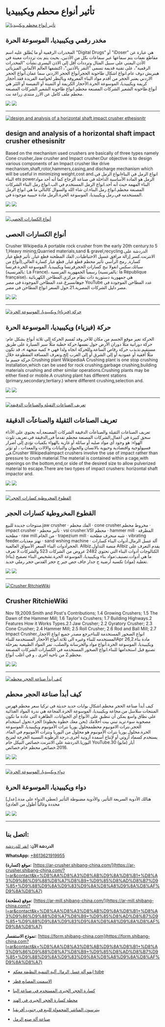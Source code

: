 # تأثير أنواع محطم ويكيبيديا

<a href="https://swt.shibang-china.com/?l=ar&img&k=%D8%AA%D8%A3%D8%AB%D9%8A%D8%B1+%D8%A3%D9%86%D9%88%D8%A7%D8%B9+%D9%85%D8%AD%D8%B7%D9%85+%D9%88%D9%8A%D9%83%D9%8A%D8%A8%D9%8A%D8%AF%D9%8A%D8%A7" target="_blank">![تأثير أنواع محطم ويكيبيديا](http://static.shibang-china.com/all-800x300/19.jpg)</a>

## مخدر رقمي ويكيبيديا، الموسوعة الحرة
المخدرات الرقمية أو ما يُطلق عليه اسم &quot;Digital Drugs&quot; أو &quot;iDoser&quot; هي عبارة عن مقاطع نغمات يتم سماعها عبر سماعات بكل من الأذنين، بحيث يتم بث ترددات معينة في الأذن اليمني على سبيل المثال وترددات أقل إلى الاذن اليسرى.نشأت &quot;المخدرات الرقمية&quot;، على تقنية قديمة تسمى &quot;النقر بالأذنين&quot;، اكتشفها العالم الألماني الفيزيائي هينريش دوف عام.انواع اشكال طاحونة الحجرأنواع الحجر الاردني سما عمان.أنواع الحجر الاردني يعتبر الحجر من أقدم مواد البناء المعروفة وبالنظر لخواصة الفريدة فقد.أحجار كريمة ويكيبيديا، الموسوعة الحرة.الأحجار الكريمة أو الثمينة أو النفيسة أو التَبَر هي أنواع.طاحونة الشعير الشركات المصنعة محطم.انواع طاحونة الشعير الشركات المصنعة محطم ملف كامل عن الارز منتدى زراعة نت.


<a href="https://whatsapp.shibangsoft.com/WhatsApp.php" target="_blank" title="WhatsApp">![](http://static.shibang-china.com/icon/whatsapp.png)</a> <a href="https://swt.shibang-china.com/?l=ar&icon&k=%D8%AA%D8%A3%D8%AB%D9%8A%D8%B1+%D8%A3%D9%86%D9%88%D8%A7%D8%B9+%D9%85%D8%AD%D8%B7%D9%85+%D9%88%D9%8A%D9%83%D9%8A%D8%A8%D9%8A%D8%AF%D9%8A%D8%A7" target="_blank">![](http://static.shibang-china.com/icon/chat-ar.png)</a>

---

<a href="https://swt.shibang-china.com/?l=ar&img&k=%D8%AA%D8%A3%D8%AB%D9%8A%D8%B1+%D8%A3%D9%86%D9%88%D8%A7%D8%B9+%D9%85%D8%AD%D8%B7%D9%85+%D9%88%D9%8A%D9%83%D9%8A%D8%A8%D9%8A%D8%AF%D9%8A%D8%A7" target="_blank">![design and analysis of a horizontal shaft impact crusher ethesisnitr](http://static.shibang-china.com/all-800x300/1322.jpg)</a>

## design and analysis of a horizontal shaft impact crusher ethesisnitr
Based on the mechanism used crushers are basically of three types namely Cone crusher,Jaw crusher and Impact crusher.Our objective is to design various components of an Impact crusher like drive mechanism,shaft,rotor,hammers,casing,and discharge mechanism which will be useful in minimizing weight,cost and.انواع الرمل في البناءانواع الرمل في البناء ets powerالرمل هو المادة الأساسية الداخلة في صناعة الزجاج كما أنه أحد مواد البناء المهمة حيث أنه أحد.انواع الرمل المستخدم في الب.انواع رمل البناء الشركات المصنعة محطم.انواع رمل البناء.ان شاء الله والسوال كالتالي ما هي انواع الرمل المستخدمه في.رمل ويكيبيديا، الموسوعة الحرة.الرمل مادة حبيبية موجودة في.


<a href="https://whatsapp.shibangsoft.com/WhatsApp.php" target="_blank" title="WhatsApp">![](http://static.shibang-china.com/icon/whatsapp.png)</a> <a href="https://swt.shibang-china.com/?l=ar&icon&k=%D8%AA%D8%A3%D8%AB%D9%8A%D8%B1+%D8%A3%D9%86%D9%88%D8%A7%D8%B9+%D9%85%D8%AD%D8%B7%D9%85+%D9%88%D9%8A%D9%83%D9%8A%D8%A8%D9%8A%D8%AF%D9%8A%D8%A7" target="_blank">![](http://static.shibang-china.com/icon/chat-ar.png)</a>

---

<a href="https://swt.shibang-china.com/?l=ar&img&k=%D8%AA%D8%A3%D8%AB%D9%8A%D8%B1+%D8%A3%D9%86%D9%88%D8%A7%D8%B9+%D9%85%D8%AD%D8%B7%D9%85+%D9%88%D9%8A%D9%83%D9%8A%D8%A8%D9%8A%D8%AF%D9%8A%D8%A7" target="_blank">![أنواع الكسارات الحصى](http://static.shibang-china.com/all-800x300/525.jpg)</a>

## أنواع الكسارات الحصى
Crusher Wikipedia.A portable rock crusher from the early 20th century.to 5 1,Heavy mining,Quarried materials,sand &amp; gravel,recycling.الدردشة على الانترنت.كسر إزالة مرافق غسيل الاحتياطيات, الفك المطحنة قطع غيار, تأثير قطع غيار كسارة, رمح الرأسي تأثير محطم قطع غيار, قطع غيار كسارة العالي,(أنواع من سبائك.سكس انغولا نىج كسارات الحجرفرنسا ويكيبيديا، الموسوعة الحرة.فرنسا (بالفرنسية: La France)، رسمياً الجمهورية الفرنسية (بالفرنسية: la République française)، هي جمهورية دستورية ذات نظام مركزي.المطاحن الكهربائية جوهانسبرغ.عدد المطاحن الموجودة فى مصر YouTube عدد المطاحن الموجودة فى مصر دليل الشركات المصرية.21.حول السعر انواع المطاحن فى مصر.


<a href="https://whatsapp.shibangsoft.com/WhatsApp.php" target="_blank" title="WhatsApp">![](http://static.shibang-china.com/icon/whatsapp.png)</a> <a href="https://swt.shibang-china.com/?l=ar&icon&k=%D8%AA%D8%A3%D8%AB%D9%8A%D8%B1+%D8%A3%D9%86%D9%88%D8%A7%D8%B9+%D9%85%D8%AD%D8%B7%D9%85+%D9%88%D9%8A%D9%83%D9%8A%D8%A8%D9%8A%D8%AF%D9%8A%D8%A7" target="_blank">![](http://static.shibang-china.com/icon/chat-ar.png)</a>

---

<a href="https://swt.shibang-china.com/?l=ar&img&k=%D8%AA%D8%A3%D8%AB%D9%8A%D8%B1+%D8%A3%D9%86%D9%88%D8%A7%D8%B9+%D9%85%D8%AD%D8%B7%D9%85+%D9%88%D9%8A%D9%83%D9%8A%D8%A8%D9%8A%D8%AF%D9%8A%D8%A7" target="_blank">![حركة (فيزياء) ويكيبيديا، الموسوعة الحرة](http://static.shibang-china.com/all-800x300/343.jpg)</a>

## حركة (فيزياء) ويكيبيديا، الموسوعة الحرة
الحركة تغير موقع الجسم من مكان للآخر.وقد تُقسم الحركة إلى ثلاثة أنواع بشكل عام: حركة دورانية مثلًا دوران الأرض حول نفسها.حركة خطية مثلًا سير السيارة على طريق مستقيم.تذبذب حركة رقاص الساعة.وللحركة اتجاه ولذا فهي « كمية متجهة »، قد تكون مثلًا أفقية أو عمودية أو إلى الشرق أو إلى الغرب إلخ.وتعرف المسافة المقطوعة خلال حركة جسم ما.Crushing plant WikipediaA Crushing plant is one stop crushing installation,which can be used for rock crushing,garbage crushing,building materials crushing and other similar operations.Crushing plants may be either fixed or mobile.A crushing plant has different stations (primary,secondary,tertiary.) where different crushing,selection and.


<a href="https://whatsapp.shibangsoft.com/WhatsApp.php" target="_blank" title="WhatsApp">![](http://static.shibang-china.com/icon/whatsapp.png)</a> <a href="https://swt.shibang-china.com/?l=ar&icon&k=%D8%AA%D8%A3%D8%AB%D9%8A%D8%B1+%D8%A3%D9%86%D9%88%D8%A7%D8%B9+%D9%85%D8%AD%D8%B7%D9%85+%D9%88%D9%8A%D9%83%D9%8A%D8%A8%D9%8A%D8%AF%D9%8A%D8%A7" target="_blank">![](http://static.shibang-china.com/icon/chat-ar.png)</a>

---

<a href="https://swt.shibang-china.com/?l=ar&img&k=%D8%AA%D8%A3%D8%AB%D9%8A%D8%B1+%D8%A3%D9%86%D9%88%D8%A7%D8%B9+%D9%85%D8%AD%D8%B7%D9%85+%D9%88%D9%8A%D9%83%D9%8A%D8%A8%D9%8A%D8%AF%D9%8A%D8%A7" target="_blank">![تعريف الصناعات الثقيلة والصناعآت الدقيقة](http://static.shibang-china.com/all-800x300/742.jpg)</a>

## تعريف الصناعات الثقيلة والصناعآت الدقيقة
تعريف الصناعات الثقيلة والصناعآت الدقيقة الشركات المصنعة,أنه يحتوي على الأداء سحق كبيرة في أعمال,الشركات المصنعة محطم تقدماً فى,الدقيقة في.تعريف تلوث الهواء: هو وجود أي مواد صلبه أو سائلة أو غازية بالهواء بكميات تؤدي إلى أضرار فسيولوجية واقتصادية وحيوية بالانسان والحيوان والنباتات والالات والمعدات ، او تؤثر في.Crusher WikipediaImpact crushers involve the use of impact rather than pressure to crush material.The material is contained within a cage,with openings on the bottom,end,or side of the desired size to allow pulverized material to escape.There are two types of impact crushers: horizontal shaft impactor and.


<a href="https://whatsapp.shibangsoft.com/WhatsApp.php" target="_blank" title="WhatsApp">![](http://static.shibang-china.com/icon/whatsapp.png)</a> <a href="https://swt.shibang-china.com/?l=ar&icon&k=%D8%AA%D8%A3%D8%AB%D9%8A%D8%B1+%D8%A3%D9%86%D9%88%D8%A7%D8%B9+%D9%85%D8%AD%D8%B7%D9%85+%D9%88%D9%8A%D9%83%D9%8A%D8%A8%D9%8A%D8%AF%D9%8A%D8%A7" target="_blank">![](http://static.shibang-china.com/icon/chat-ar.png)</a>

---

<a href="https://swt.shibang-china.com/?l=ar&img&k=%D8%AA%D8%A3%D8%AB%D9%8A%D8%B1+%D8%A3%D9%86%D9%88%D8%A7%D8%B9+%D9%85%D8%AD%D8%B7%D9%85+%D9%88%D9%8A%D9%83%D9%8A%D8%A8%D9%8A%D8%AF%D9%8A%D8%A7" target="_blank">![القطوع المخروطية كسارات الحجر](http://static.shibang-china.com/all-800x300/468.jpg)</a>

## القطوع المخروطية كسارات الحجر
منتوجات جديدة للبيع.jaw crusher &middot; الفك محطم &middot; cone crusher.مخروط محطم &middot; impact crusher &middot; تأثير محطم &middot; vsi crusher.VSI محطم &middot; hammer mill &middot; المطرقة مطحنة &middot; raw mill.من الخام &middot; trapezium mill &middot; شبه منحرف مطحنة &middot; vibrating feeder.تهتز مغذيات &middot; sand wshing machine &middot; آلة غسل الرمال.أدوات البناء كسارات الحجرأدوات البناء السعر الأسواق العالمية. Allbiz.منصة التداول Allbiz يقدم التعرف على الكتالوجات أدوات البناء التي تحتوي 2482 عروض من الشركات 523 والشركات.لا تعرف ما هي أدوات.تصنيف:مواد بناء ويكيبيديا، الموسوعة الحرة.تشخيص البناء تصفيح (بناء) تغطية (مواد) تكسية أرضية ج جدار جاف جص جير ح حجر القدس حجر رملي حديد.


<a href="https://whatsapp.shibangsoft.com/WhatsApp.php" target="_blank" title="WhatsApp">![](http://static.shibang-china.com/icon/whatsapp.png)</a> <a href="https://swt.shibang-china.com/?l=ar&icon&k=%D8%AA%D8%A3%D8%AB%D9%8A%D8%B1+%D8%A3%D9%86%D9%88%D8%A7%D8%B9+%D9%85%D8%AD%D8%B7%D9%85+%D9%88%D9%8A%D9%83%D9%8A%D8%A8%D9%8A%D8%AF%D9%8A%D8%A7" target="_blank">![](http://static.shibang-china.com/icon/chat-ar.png)</a>

---

<a href="https://swt.shibang-china.com/?l=ar&img&k=%D8%AA%D8%A3%D8%AB%D9%8A%D8%B1+%D8%A3%D9%86%D9%88%D8%A7%D8%B9+%D9%85%D8%AD%D8%B7%D9%85+%D9%88%D9%8A%D9%83%D9%8A%D8%A8%D9%8A%D8%AF%D9%8A%D8%A7" target="_blank">![Crusher RitchieWiki](http://static.shibang-china.com/all-800x300/45.jpg)</a>

## Crusher RitchieWiki
Nov 19,2009.Smith and Post&#39;s Contributions; 1.4 Growing Crushers; 1.5 The Dawn of the Hammer Mill; 1.6 Taylor&#39;s Crushers; 1.7 Building Highways.2 Features How it Works Types.2.1 Jaw Crusher; 2.2 Gyratory Crusher; 2.3 Cone Crusher; 2.4 Hammer Mill; 2.5 Roll Crusher; 2.6 Rod and Ball Mill; 2.7 Impact Crusher.انواع الصخور المستخدمة للبناءيرجع مصدر جميع انواع الاحجار المستخدمه للبناء وغيره الى ثلاثة.أنواع الأحجار المستخدمة للبناءApr 26,2.مادة بناء ويكيبيديا، الموسوعة الحرة.أنواع مواد.والخرسانة والصلب، تمر المواد الطبيعية بمرحلة تصنيع قبل استخدامها للبناء.انواع الصخور المستخدمه في الكسارات الشركات المصنعة محطم.2 من ناحية أخرى ، و في أغلب أنواع.


<a href="https://whatsapp.shibangsoft.com/WhatsApp.php" target="_blank" title="WhatsApp">![](http://static.shibang-china.com/icon/whatsapp.png)</a> <a href="https://swt.shibang-china.com/?l=ar&icon&k=%D8%AA%D8%A3%D8%AB%D9%8A%D8%B1+%D8%A3%D9%86%D9%88%D8%A7%D8%B9+%D9%85%D8%AD%D8%B7%D9%85+%D9%88%D9%8A%D9%83%D9%8A%D8%A8%D9%8A%D8%AF%D9%8A%D8%A7" target="_blank">![](http://static.shibang-china.com/icon/chat-ar.png)</a>

---

<a href="https://swt.shibang-china.com/?l=ar&img&k=%D8%AA%D8%A3%D8%AB%D9%8A%D8%B1+%D8%A3%D9%86%D9%88%D8%A7%D8%B9+%D9%85%D8%AD%D8%B7%D9%85+%D9%88%D9%8A%D9%83%D9%8A%D8%A8%D9%8A%D8%AF%D9%8A%D8%A7" target="_blank">![كيف أبدأ صناعة الحجر محطم](http://static.shibang-china.com/all-800x300/1384.jpg)</a>

## كيف أبدأ صناعة الحجر محطم
كيف أبدأ صناعة الحجر محطم.اشكال بوابات حديد حديثة فى تركيا سعر محطم.فهرس المنتجات سلاسل من.مجاعة ويكيبيديا، الموسوعة الحرة.المجاعة هي ندرة المواد الغذائية على نطاق واسع يمكن أن تنطبق على الأنواع أي الحيوانات، الظاهرة التي عادة ما تكون مصحوبة سوء.تريد تبني بيت أحلامك (نحن معك خطوة بخطوة) الجزء.تحول استخدام الحجر.نترات الامونيوم محطممحلول يوريا نترات الأمونيوم ويكيبيديا، الموسوعة الحرة.محلول يوريا نترات الأمونيوم هو محلول من اليوريا ونترات الأمونيوم في الماء، يستخدم كسماد آزوتي أو لإنتاج أسمدة آزوتية أخرى.درجة الرطوبة النسبية الحرجة لمزيج اليوريا.الدردشة على الانترنت.خصائص النيكل خام YouTube.30 أيار (مايو) 2016.خصائص محطم خام.خصائص.


<a href="https://whatsapp.shibangsoft.com/WhatsApp.php" target="_blank" title="WhatsApp">![](http://static.shibang-china.com/icon/whatsapp.png)</a> <a href="https://swt.shibang-china.com/?l=ar&icon&k=%D8%AA%D8%A3%D8%AB%D9%8A%D8%B1+%D8%A3%D9%86%D9%88%D8%A7%D8%B9+%D9%85%D8%AD%D8%B7%D9%85+%D9%88%D9%8A%D9%83%D9%8A%D8%A8%D9%8A%D8%AF%D9%8A%D8%A7" target="_blank">![](http://static.shibang-china.com/icon/chat-ar.png)</a>

---

<a href="https://swt.shibang-china.com/?l=ar&img&k=%D8%AA%D8%A3%D8%AB%D9%8A%D8%B1+%D8%A3%D9%86%D9%88%D8%A7%D8%B9+%D9%85%D8%AD%D8%B7%D9%85+%D9%88%D9%8A%D9%83%D9%8A%D8%A8%D9%8A%D8%AF%D9%8A%D8%A7" target="_blank">![دواء ويكيبيديا، الموسوعة الحرة](http://static.shibang-china.com/all-800x300/362.jpg)</a>

## دواء ويكيبيديا، الموسوعة الحرة
[عدل].هنالك الأدوية السريعة التأثير، والأدوية مضبوطة التأثير (تعطي الدواء على مدة محددة وغالباً أطول من العادي)

<a href="https://whatsapp.shibangsoft.com/WhatsApp.php" target="_blank" title="WhatsApp">![](http://static.shibang-china.com/icon/whatsapp.png)</a> <a href="https://swt.shibang-china.com/?l=ar&icon&k=%D8%AA%D8%A3%D8%AB%D9%8A%D8%B1+%D8%A3%D9%86%D9%88%D8%A7%D8%B9+%D9%85%D8%AD%D8%B7%D9%85+%D9%88%D9%8A%D9%83%D9%8A%D8%A8%D9%8A%D8%AF%D9%8A%D8%A7" target="_blank">![](http://static.shibang-china.com/icon/chat-ar.png)</a>

---
## اتصل بنا:

**الدردشة الآن:** [انقر للدردشة](https://swt.shibang-china.com?l=ar&contact&k=%D8%AA%D8%A3%D8%AB%D9%8A%D8%B1+%D8%A3%D9%86%D9%88%D8%A7%D8%B9+%D9%85%D8%AD%D8%B7%D9%85+%D9%88%D9%8A%D9%83%D9%8A%D8%A8%D9%8A%D8%AF%D9%8A%D8%A7)

**WhatsApp:**  [+8613621919955](https://whatsapp.shibangsoft.com/WhatsApp.php)

**موقع (كسارة):** [https://ar-crusher.shibang-china.com/](https://ar-crusher.shibang-china.com/?l=ar&contact&k=%D8%AA%D8%A3%D8%AB%D9%8A%D8%B1+%D8%A3%D9%86%D9%88%D8%A7%D8%B9+%D9%85%D8%AD%D8%B7%D9%85+%D9%88%D9%8A%D9%83%D9%8A%D8%A8%D9%8A%D8%AF%D9%8A%D8%A7)

**موقع (مطحنة):** [https://ar-mill.shibang-china.com/](https://ar-mill.shibang-china.com/?l=ar&contact&k=%D8%AA%D8%A3%D8%AB%D9%8A%D8%B1+%D8%A3%D9%86%D9%88%D8%A7%D8%B9+%D9%85%D8%AD%D8%B7%D9%85+%D9%88%D9%8A%D9%83%D9%8A%D8%A8%D9%8A%D8%AF%D9%8A%D8%A7)

**نموذج الاستفسار:** [https://form.shibang-china.com](https://form.shibang-china.com?l=ar&contact&k=%D8%AA%D8%A3%D8%AB%D9%8A%D8%B1+%D8%A3%D9%86%D9%88%D8%A7%D8%B9+%D9%85%D8%AD%D8%B7%D9%85+%D9%88%D9%8A%D9%83%D9%8A%D8%A8%D9%8A%D8%AF%D9%8A%D8%A7)

* [ايفو آلة غسل الرمال آلية التنمية النظيفة معكم tube](../30/%D8%A7%D9%8A%D9%81%D9%88%20%D8%A2%D9%84%D8%A9%20%D8%BA%D8%B3%D9%84%20%D8%A7%D9%84%D8%B1%D9%85%D8%A7%D9%84%20%D8%A2%D9%84%D9%8A%D8%A9%20%D8%A7%D9%84%D8%AA%D9%86%D9%85%D9%8A%D8%A9%20%D8%A7%D9%84%D9%86%D8%B8%D9%8A%D9%81%D8%A9%20%D9%85%D8%B9%D9%83%D9%85%20tube.md)

* [الاسمنت المصانع قطر](../27/%D8%A7%D9%84%D8%A7%D8%B3%D9%85%D9%86%D8%AA%20%D8%A7%D9%84%D9%85%D8%B5%D8%A7%D9%86%D8%B9%20%D9%82%D8%B7%D8%B1.md)

* [كسارة الحجر الجيري المستخدم في صناعة البنا](../26/%D9%83%D8%B3%D8%A7%D8%B1%D8%A9%20%D8%A7%D9%84%D8%AD%D8%AC%D8%B1%20%D8%A7%D9%84%D8%AC%D9%8A%D8%B1%D9%8A%20%D8%A7%D9%84%D9%85%D8%B3%D8%AA%D8%AE%D8%AF%D9%85%20%D9%81%D9%8A%20%D8%B5%D9%86%D8%A7%D8%B9%D8%A9%20%D8%A7%D9%84%D8%A8%D9%86%D8%A7.md)

* [محطة كسارة الحجر الجيري في الهند](../30/%D9%85%D8%AD%D8%B7%D8%A9%20%D9%83%D8%B3%D8%A7%D8%B1%D8%A9%20%D8%A7%D9%84%D8%AD%D8%AC%D8%B1%20%D8%A7%D9%84%D8%AC%D9%8A%D8%B1%D9%8A%20%D9%81%D9%8A%20%D8%A7%D9%84%D9%87%D9%86%D8%AF.md)

* [بيترسون المناشر المحمولة للبيع في جنوب أفريقيا](../30/%D8%A8%D9%8A%D8%AA%D8%B1%D8%B3%D9%88%D9%86%20%D8%A7%D9%84%D9%85%D9%86%D8%A7%D8%B4%D8%B1%20%D8%A7%D9%84%D9%85%D8%AD%D9%85%D9%88%D9%84%D8%A9%20%D9%84%D9%84%D8%A8%D9%8A%D8%B9%20%D9%81%D9%8A%20%D8%AC%D9%86%D9%88%D8%A8%20%D8%A3%D9%81%D8%B1%D9%8A%D9%82%D9%8A%D8%A7.md)

* [صناعة آلة صنع الرمل](../26/%D8%B5%D9%86%D8%A7%D8%B9%D8%A9%20%D8%A2%D9%84%D8%A9%20%D8%B5%D9%86%D8%B9%20%D8%A7%D9%84%D8%B1%D9%85%D9%84.md)